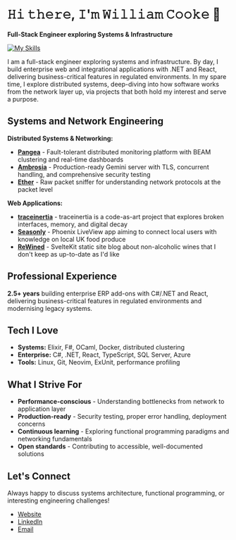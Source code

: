 # 𝙷𝚒 𝚝𝚑𝚎𝚛𝚎, 𝙸'𝚖 𝚆𝚒𝚕𝚕𝚒𝚊𝚖 𝙲𝚘𝚘𝚔𝚎 👋

**Full-Stack Engineer exploring Systems & Infrastructure**

[![My Skills](https://skillicons.dev/icons?i=elixir,dotnet,js,svelte,azure,github,docker)](https://skillicons.dev)

I am a full-stack engineer exploring systems and infrastructure. By day, I build enterprise web and integrational applications with .NET and React, delivering business-critical features in regulated environments. In my spare time, I explore distributed systems, deep-diving into how software works from the network layer up, via projects that both hold my interest and serve a purpose.

## **Systems and Network Engineering**

**Distributed Systems & Networking:**
- [**Pangea**](https://github.com/WillC33/pangea) - Fault-tolerant distributed monitoring platform with BEAM clustering and real-time dashboards
- [**Ambrosia**](https://github.com/WillC33/ambrosia) - Production-ready Gemini server with TLS, concurrent handling, and comprehensive security testing
- [**Ether**](https://github.com/WillC33/ether) - Raw packet sniffer for understanding network protocols at the packet level

**Web Applications:**
- [**traceinertia**](https://traceinertia.net) - traceinertia is a code-as-art project that explores broken interfaces, memory, and digital decay
- [**Seasonly**](https://seasonly.org) - Phoenix LiveView app aiming to connect local users with knowledge on local UK food produce
- [**ReWined**](https://rewined.net) - SvelteKit static site blog about non-alcoholic wines that I don't keep as up-to-date as I'd like

## **Professional Experience**

**2.5+ years** building enterprise ERP add-ons with C#/.NET and React, delivering business-critical features in regulated environments and modernising legacy systems.

## **Tech I Love**

- **Systems:** Elixir, F#, OCaml, Docker, distributed clustering
- **Enterprise:** C#, .NET, React, TypeScript, SQL Server, Azure
- **Tools:** Linux, Git, Neovim, ExUnit, performance profiling

## **What I Strive For**

- **Performance-conscious** - Understanding bottlenecks from network to application layer
- **Production-ready** - Security testing, proper error handling, deployment concerns
- **Continuous learning** - Exploring functional programming paradigms and networking fundamentals
- **Open standards** - Contributing to accessible, well-documented solutions

## **Let's Connect**

Always happy to discuss systems architecture, functional programming, or interesting engineering challenges!

- [Website](https://williamcooke.net)
- [LinkedIn](https://linkedin.com/in/williamcooke_)
- [Email](mailto:william@williamcooke.net)
